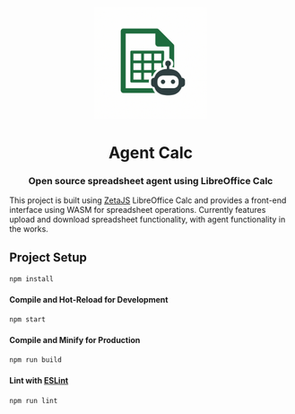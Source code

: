 <div align="center">
  <img src="agent-calc.png" alt="Agent Calc Logo" width="200">
  
  # Agent Calc

### Open source spreadsheet agent using LibreOffice Calc

</div>

This project is built using [ZetaJS](https://github.com/allotropia/zetajs) LibreOffice Calc and provides a front-end interface using WASM for spreadsheet operations. Currently features upload and download spreadsheet functionality, with agent functionality in the works.

## Project Setup

```sh
npm install
```

#### Compile and Hot-Reload for Development

```sh
npm start
```

#### Compile and Minify for Production

```sh
npm run build
```

#### Lint with [ESLint](https://eslint.org/)

```sh
npm run lint
```
